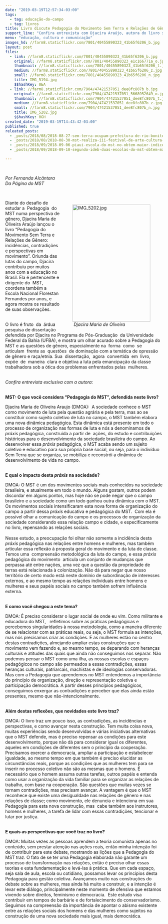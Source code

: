 ```yaml
---
date: "2019-03-19T12:57:34-03:00"
tags:
  - tag: educação-do-campo
  - tag: livros
title: Livro discute Pedagogia do Movimento Sem Terra e Relações de Gênero
support_line: "Confira entrevista com Djacira Araújo, autora do livro sobre incidências, contradições e perspectivas da Pedagogia do MST"
menu: "educação, cultura e comunicação"
images_hd: //farm8.staticflickr.com/7801/40455890323_41b65f6206_b.jpg
layout: post
files:
  - link: //farm8.staticflickr.com/7801/40455890323_41b65f6206_b.jpg
    original: //farm8.staticflickr.com/7801/40455890323_e1c166771a_o.jpg
    thumbnail: //farm8.staticflickr.com/7801/40455890323_41b65f6206_t.jpg
    medium: //farm8.staticflickr.com/7801/40455890323_41b65f6206_z.jpg
    small: //farm8.staticflickr.com/7801/40455890323_41b65f6206_n.jpg
    title: IMG_5194.jpg
    $$hashKey: 0EA
  - link: //farm8.staticflickr.com/7904/47421537051_dee8fc807b_b.jpg
    original: //farm8.staticflickr.com/7904/47421537051_5668952649_o.jpg
    thumbnail: //farm8.staticflickr.com/7904/47421537051_dee8fc807b_t.jpg
    medium: //farm8.staticflickr.com/7904/47421537051_dee8fc807b_z.jpg
    small: //farm8.staticflickr.com/7904/47421537051_dee8fc807b_n.jpg
    title: IMG_5202.jpg
    $$hashKey: 0GH
created_date: "2019-03-19T14:43:42-03:00"
published: true
releated_posts:
  - _posts/2018/08/2018-08-27-sem-terra-ocupam-prefeitura-de-rio-bonito-e-reivindicam-melhorias-na-educacao.md
  - _posts/2018/08/2018-08-30-mst-realiza-iii-festival-de-arte-cultura-das-escolas-do-campo.md
  - _posts/2018/09/2018-09-06-piaui-escola-do-mst-no-obtem-maior-indice-do-municipio-no-ideb.md
  - _posts/2018/09/2018-09-10-segundo-ideb-duas-escolas-do-mst-obtem-maiores-indices-na-educacao-basica.md

---
```

<p>&nbsp;</p>

<p><em>Por Fernanda Alc&acirc;ntara</em><br />
<em>Da P&aacute;gina do MST</em></p>

<p>&nbsp;</p>

<figure class="image" style="float:right"><img alt="IMG_5202.jpg" height="374" src="//farm8.staticflickr.com/7904/47421537051_dee8fc807b_b.jpg" width="249" />
<figcaption><em>&nbsp;Djacira Maria de Oliveira </em></figcaption>
</figure>

<p>Diante do desafio de estudar a&nbsp; Pedagogia&nbsp; do&nbsp; MST numa perspectiva de g&ecirc;nero, Djacira Maria de Oliveira Ara&uacute;jo lan&ccedil;ou o livro &ldquo;Pedagogia do Movimento Sem Terra e Rela&ccedil;&otilde;es de G&ecirc;nero: incid&ecirc;ncias, contradi&ccedil;&otilde;es e perspectivas em movimento&rdquo;. Oriunda das lutas do campo, Djacira contribuiu por muitos anos com a educa&ccedil;&atilde;o no Brasil. Ela &eacute; pertencente e dirigente do&nbsp; MST, coordena tamb&eacute;m a Escola Nacional Florestan Fernandes por anos, e agora mostra os resultado de suas observa&ccedil;&otilde;es.</p>

<p><br />
O livro &eacute; fruto&nbsp; da&nbsp; &aacute;rdua&nbsp; pesquisa de disserta&ccedil;&atilde;o defendida por Djacira no Programa de P&oacute;s-Gradua&ccedil;&atilde;o&nbsp; da Universidade Federal da Bahia (UFBA), e mostra um olhar acurado sobre a Pedagogia do MST e as quest&otilde;es de g&ecirc;nero, especialmente na&nbsp; forma&nbsp; como&nbsp; se&nbsp; articulam&nbsp; frente as&nbsp; quest&otilde;es&nbsp; de domina&ccedil;&atilde;o com a tem&aacute;tica de opress&atilde;o de g&ecirc;nero e ra&ccedil;a/etnia. Sua&nbsp; disserta&ccedil;&atilde;o,&nbsp; agora&nbsp; convertida&nbsp; em&nbsp; livro,&nbsp; exp&otilde;e&nbsp; de&nbsp; maneira&nbsp; clara e objetiva a luta pela emancipa&ccedil;&atilde;o da classe&nbsp; trabalhadora sob a &oacute;tica dos problemas enfrentados pelas&nbsp; mulheres.</p>

<p><br />
<em>Confira entrevista exclusiva com a autora:</em></p>

<p><br />
<strong>MST: O que voc&ecirc; considera &ldquo;Pedagogia do MST&rdquo;, defendida neste livro?</strong></p>

<p>Djacira Maria de Oliveira Araujo (DMOA):&nbsp; A sociedade conhece o MST como movimento de luta pela quest&atilde;o agr&aacute;ria e pela terra, mas ao se constituir como sujeito coletivo de luta no campo, o MST tamb&eacute;m elabora uma nova din&acirc;mica pedag&oacute;gica. Esta din&acirc;mica est&aacute; presente em todo o processo de organiza&ccedil;&atilde;o nas formas de luta e n&oacute;s a denominamos de <em>pr&aacute;xis</em> pedag&oacute;gica, constru&iacute;da a partir de&nbsp; a&ccedil;&otilde;es, do estudo e contribui&ccedil;&otilde;es hist&oacute;ricas para o desenvolvimento da sociedade brasileira do campo. Ao desenvolver essa <em>pr&aacute;xis</em> pedag&oacute;gica, o MST acaba sendo um sujeito coletivo e educativo para sua pr&oacute;pria base social, ou seja, para o indiv&iacute;duo Sem Terra que se organiza, se mobiliza e reconstr&oacute;i a din&acirc;mica de desenvolvimento de vida no campo.</p>

<p><br />
<strong>E qual o impacto desta <em>pr&aacute;xis</em> na sociedade?</strong></p>

<p>DMOA: O MST &eacute; um dos movimentos sociais mais conhecidos na sociedade brasileira, e atualmente em todo o mundo. Alguns gostam, outros podem discordar em alguns pontos, mas hoje n&atilde;o se pode negar que o campo brasileiro e a sociedade como um todo ganhou outra din&acirc;mica com o MST. Os movimentos sociais intensificaram esta nova forma de organiza&ccedil;&atilde;o do campo a partir dessa <em>pr&aacute;xis</em> educativa e pedag&oacute;gica do MST.&nbsp; Com ela &eacute; poss&iacute;vel olhar a comunica&ccedil;&atilde;o do campo e os processos de organiza&ccedil;&atilde;o da sociedade considerando essa rela&ccedil;&atilde;o campo e cidade, e especificamente no livro, repensando as rela&ccedil;&otilde;es sociais.<br />
<br />
Nesse estudo, a preocupa&ccedil;&atilde;o foi olhar n&atilde;o somente a incid&ecirc;ncia desta <em>pr&aacute;xis</em> pedag&oacute;gica nas rela&ccedil;&otilde;es entre homens e mulheres, mas tamb&eacute;m articular essa reflex&atilde;o &agrave; proposta geral do movimento e da luta de classe. Temos uma&nbsp; compreens&atilde;o metodol&oacute;gica da luta do campo, e essa <em>pr&aacute;xis</em> pedag&oacute;gica do movimento&nbsp; articula um conjunto de mudan&ccedil;as que perpassa at&eacute; entre na&ccedil;&otilde;es, uma vez que a quest&atilde;o da propriedade de terras est&aacute; relacionada &agrave; coloniza&ccedil;&atilde;o. N&atilde;o d&aacute; para negar que nosso territ&oacute;rio de certo modo est&aacute; neste dom&iacute;nio de subordina&ccedil;&atilde;o de interesses externos, e ao mesmo tempo as rela&ccedil;&otilde;es individuais entre homens e mulheres e seus pap&eacute;is sociais no campo tamb&eacute;m sofrem influ&ecirc;ncia externa.</p>

<p><br />
<strong>E como voc&ecirc; chegou a este tema?</strong></p>

<p>DMOA: &Eacute; preciso considerar o lugar social de onde eu vim. Como militante e educadora do MST,&nbsp;&nbsp; refletimos sobre as pr&aacute;ticas pedag&oacute;gicas e percebemos singularidades &agrave; nossa metodologia, como a maneira diferente de se relacionar com as pr&aacute;ticas reais, ou seja, o MST formula as inten&ccedil;&otilde;es, mas n&oacute;s precisamos criar as condi&ccedil;&otilde;es. E as mulheres est&atilde;o no centro destas contradi&ccedil;&otilde;es, almejando ampliar estas constru&ccedil;&otilde;es que o movimento vem fazendo e, ao mesmo tempo, se deparando com heran&ccedil;as culturais e atitudes das quais que ainda n&atilde;o conseguimos nos separar. N&atilde;o podemos pensar o MST como uma ilha, as nossas escolas e espa&ccedil;os pedag&oacute;gicos no campo s&atilde;o permeados a essas contradi&ccedil;&otilde;es, essas heran&ccedil;as culturais, patriarcais, machistas e de ideologias conservadoras. Mas com a Pedagogia que aprendemos no MST entendemos a import&acirc;ncia do princ&iacute;pio de organiza&ccedil;&atilde;o, dire&ccedil;&atilde;o e representa&ccedil;&atilde;o coletiva e participa&ccedil;&atilde;o democr&aacute;tica. A partir desses princ&iacute;pios pedag&oacute;gicos, conseguimos enxergar as contradi&ccedil;&otilde;es e perceber que elas ainda est&atilde;o presentes, mesmo que n&atilde;o-intencionalmente.</p>

<p><br />
<strong>Al&eacute;m destas reflex&otilde;es, que novidades este livro traz?</strong></p>

<p>DMOA: O livro traz um pouco isso, as contradi&ccedil;&otilde;es, as incid&ecirc;ncias e perspectivas, e como avan&ccedil;ar nesta constru&ccedil;&atilde;o. Tem muita coisa nova, muitas experi&ecirc;ncias sendo desenvolvidas e v&aacute;rias iniciativas alternativas que o MST defende, mas &eacute; preciso repensar as condi&ccedil;&otilde;es para este desenvolvimento, porque n&atilde;o d&aacute; para considerar igual os diferentes, aqueles em condi&ccedil;&otilde;es de diferentes sem o princ&iacute;pio da coopera&ccedil;&atilde;o. Precisamos exercer a democracia, ampliar a participa&ccedil;&atilde;o e estabelecer igualdade, ao mesmo tempo em que tamb&eacute;m &eacute; preciso elucidar as circunst&acirc;ncias reais, porque as condi&ccedil;&otilde;es que as mulheres tem para se inserir no processo coletivo n&atilde;o s&atilde;o as mesmas que o homens. &Eacute; necess&aacute;rio que o homem assuma outras tarefas, outros pap&eacute;is e entenda como usar a organiza&ccedil;&atilde;o da vida familiar para se organizar as rela&ccedil;&otilde;es de trabalho, com base na coopera&ccedil;&atilde;o. S&atilde;o quest&otilde;es que muitas vezes se tornam contradi&ccedil;&otilde;es, mas precisam avan&ccedil;ar. A vantagem &eacute; que o MST reconhece que existe uma desigualdade nas rela&ccedil;&otilde;es de g&ecirc;nero e nas rela&ccedil;&otilde;es de classe; como movimento, ele denuncia e intenciona em sua Pedagogia para esta nova constru&ccedil;&atilde;o, mas&nbsp; cabe tamb&eacute;m aos instrutores, homens e mulheres, a tarefa de lidar com essas contradi&ccedil;&otilde;es, tencionar e lutar por justi&ccedil;a.</p>

<p><br />
<strong>E quais as perspectivas que voc&ecirc; traz no livro?</strong></p>

<p>DMOA: Muitas vezes as pessoas aprendem a teoria comunista apenas no conte&uacute;do, sem prestar aten&ccedil;&atilde;o nas a&ccedil;&otilde;es reais, ent&atilde;o minha inten&ccedil;&atilde;o foi de contribuir para este debate, mostrando as li&ccedil;&otilde;es que a Pedagogia do MST traz. O fato de se ter uma Pedagogia elaborada n&atilde;o garante um processo de transforma&ccedil;&atilde;o nas rela&ccedil;&otilde;es, ent&atilde;o &eacute; preciso olhar essas teorias e esta fundamenta&ccedil;&atilde;o e lev&aacute;-las &agrave; pr&aacute;tica. Que em cada espa&ccedil;o, seja sala de aula, escola ou cotidiano, possamos levar os princ&iacute;pios desta Pedagogia para gest&atilde;o coletiva. Avan&ccedil;amos muito nas constru&ccedil;&otilde;es do debate sobre as mulheres, mas ainda h&aacute; muito a construir, e a inten&ccedil;&atilde;o &eacute; levar este di&aacute;logo, principalmente neste momento de ofensiva que estamos vivendo sobre direitos, feminismo e democracia.&nbsp; Este estudo visa contribuir em tempos de barb&aacute;rie e de fortalecimento do conservadorismo. Seguimos na compreens&atilde;o da import&acirc;ncia de apontar o abismo existente entre as rela&ccedil;&otilde;es sociais dos homens e das mulheres como sujeitos na constru&ccedil;&atilde;o de uma nova sociedade mais igual, mais democr&aacute;tica.</p>
